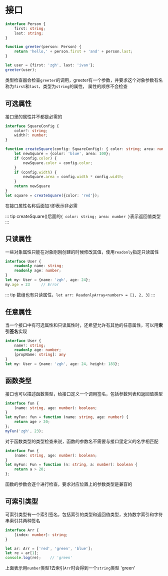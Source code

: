 # 接口

```typescript
interface Person {
    first: string;
    last: string;
}

function greeter(person: Person) {
    return 'hello,' + person.first + 'and' + person.last;
}

let user = {first: 'zgh', last: 'ivan'};
greeter(user);
```
类型检查器会检查`greeter`的调用，greeter有一个参数，并要求这个对象参数有名称为`first`和`last`、类型为`string`的属性，
属性的顺序不会检查

## 可选属性
接口里的属性并不都是必需的
```typescript
interface SquareConfig {
    color?: string;
    width?: number;
}

function createSquare(config: SquareConfig): { color: string; area: number } {
    let newSquare = {color: 'blue', area: 100};
    if (config.color) {
        newSquare.color = config.color;
    }
    if (config.width) {
        newSquare.area = config.width * config.width;
    }
    return newSquare
}
let square = createSquare({color: 'red'});
```
在接口属性名称后面加`?`即表示非必需

::: tip
createSquare()后面的`{ color: string; area: number }`表示返回值类型
:::

## 只读属性
一些对象属性只能在对象刚刚创建的时候修改其值，使用`readonly`指定只读属性
```typescript
interface User {
    readonly name: string;
    readonly age: number;
}
let my: User = {name: 'zgh', age: 24};
my.age = 23     // Error
```

::: tip
数组也有只读属性，`let arr: ReadonlyArray<number> = [1, 2, 3]`
:::

## 任意属性
当一个接口中有可选属性和只读属性时，还希望允许有其他的任意属性，可以用**索引签名**实现
```typescript
interface User {
    name?: string;
    readonly age: number;
    [propName: string]: any
}
let my: User = {name: 'zgh', age: 24, height: 183};
```

## 函数类型
接口也可以描述函数类型，给接口定义一个调用签名，包括参数列表和返回值类型
```typescript
interface fun {
    (name: string, age: number): boolean;
}
let myFun: fun = function (name: string, age: number) {
    return age > 20;
};
myFun('zgh', 23);
```
对于函数类型的类型检查来说，函数的参数名不需要与接口里定义的名字相匹配
```typescript
interface Fun {
    (name: string, age: number): boolean;
}
let myFun: Fun = function (n: string, a: number): boolean {
    return a > 20;
};
```
函数的参数会逐个进行检查，要求对应位置上的参数类型是兼容的

## 可索引类型
可索引类型有一个索引签名，包括索引的类型和返回值类型，支持数字索引和字符串索引共两种签名
```typescript
interface Arr {
    [index: number]: string;
}

let ar: Arr = ['red', 'green', 'blue'];
let re = ar[1];
console.log(re);    // 'green'
```
上面表示用`number`类型1去索引`Arr`时会得到一个`string`类型 'green'